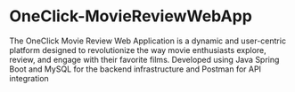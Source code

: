 # OneClick-MovieReviewWebApp
The OneClick Movie Review Web Application is a dynamic and user-centric platform designed to revolutionize the way movie enthusiasts explore, review, and engage with their favorite films. Developed using Java Spring Boot and MySQL for the backend infrastructure and Postman for API integration

